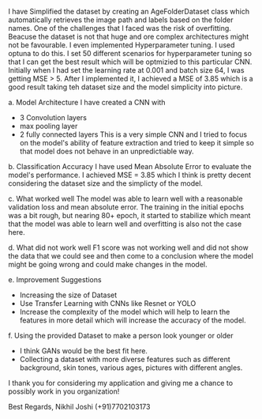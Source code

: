 I have Simplified the dataset by creating an AgeFolderDataset class which automatically retrieves the image path and labels based on the folder names. One of the challenges that I faced was the risk of overfitting. Beacuse the dataset is not that huge and ore complex architectures might not be favourable. I even implemented Hyperparameter tuning. I used optuna to do this. I set 50 different scenarios for hyperparameter tuning so that I can get the best result which will be optmizied to this particular CNN. Initially when I had set the learning rate at 0.001 and batch size 64, I was getting MSE > 5. After I implemented it, I achieved a MSE of 3.85 which is a good result taking teh dataset size and the model simplicity into picture.

a. Model Architecture
I have created a CNN with
- 3 Convolution layers
- max pooling layer
- 2 fully connected layers
This is a very simple CNN and I tried to focus on the model's ability of feature extraction and tried to keep it simple so that model does not behave in an unpredictiable way.

b. Classification Accuracy
I have used Mean Absolute Error to evaluate the model's performance. I achieved MSE = 3.85 which I think is pretty decent considering the dataset size and the simplicty of the model.

c. What worked well
The model was able to learn well with a reasonable validation loss and mean absolute error. The training in the initial epochs was a bit rough, but nearing 80+ epoch, it started to stabilize which meant that the model was able to learn well and overfitting is also not the case here.

d. What did not work well
F1 score was not working well and did not show the data that we could see and then come to a conclusion where the model might be going wrong and could make changes in the model. 

e. Improvement Suggestions
- Increasing the size of Dataset
- Use Transfer Learning with CNNs like Resnet or YOLO
- Increase the complexity of the model which will help to learn the features in more detail which will increase the accuracy of the model.

f. Using the provided Dataset to make a person look younger or older
- I think GANs would be the best fit here. 
- Collecting a dataset with more diverse features such as different background, skin tones, various ages, pictures with different angles.

I thank you for considering my application and giving me a chance to possibly work in you organization!

Best Regards, 
Nikhil Joshi
(+91)7702103173